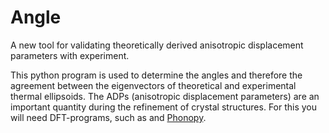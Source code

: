 # Angle
A new tool for validating theoretically derived anisotropic displacement parameters with experiment.

This python program is used to determine the angles and therefore the agreement between the eigenvectors of theoretical and experimental thermal ellipsoids. The ADPs (anisotropic displacement parameters) are an important quantity during the refinement of crystal structures. 
For this you will need DFT-programs, such as [](Vasp) and [Phonopy](https://github.com/atztogo/phonopy).
